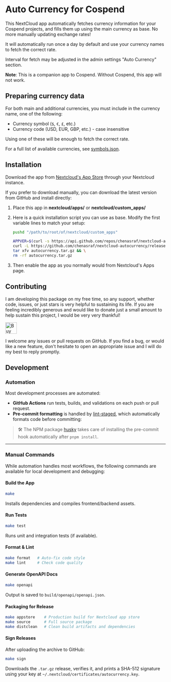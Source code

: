<!--
SPDX-FileCopyrightText: Chen Asraf <contact@casraf.dev>
SPDX-License-Identifier: CC0-1.0
-->

# Auto Currency for Cospend

This NextCloud app automatically fetches currency information for your Cospend projects, and fills
them up using the main currency as base. No more manually updating exchange rates!

It will automatically run once a day by default and use your currency names to fetch the correct
rate.

Interval for fetch may be adjusted in the admin settings "Auto Currency" section.

**Note**: This is a companion app to Cospend. Without Cospend, this app will not work.

## Preparing currency data

For both main and additional currencies, you must include in the currency name, one of the
following:

- Currency symbol (`$`, `€`, `£`, etc.)
- Currency code (USD, EUR, GBP, etc.) - case insensitive

Using one of these will be enough to fetch the correct rate.

For a full list of available currencies, see [symbols.json](lib/Service/symbols.json).

## Installation

Download the app from [Nextcloud's App Store](https://apps.nextcloud.com/apps/autocurrency) through
your Nextcloud instance.

If you prefer to download manually, you can download the latest version from GitHub and install
directly:

1. Place this app in **nextcloud/apps/** or **nextcloud/custom_apps/**

2. Here is a quick installation script you can use as base. Modify the first variable lines to match
   your setup:

   ```bash
   pushd "/path/to/root/of/nextcloud/custom_apps"

   APPVER=$(curl -s https://api.github.com/repos/chenasraf/nextcloud-autocurrency/releases/latest | grep tag_name | grep -Eo 'v[^"]+') && \
   curl -L https://github.com/chenasraf/nextcloud-autocurrency/releases/download/${APPVER}/autocurrency-${APPVER}.tar.gz -o autocurrency.tar.gz && \
   tar xfv autocurrency.tar.gz && \
   rm -rf autocurrency.tar.gz
   ```

3. Then enable the app as you normally would from Nextcloud's Apps page.

## Contributing

I am developing this package on my free time, so any support, whether code, issues, or just stars is
very helpful to sustaining its life. If you are feeling incredibly generous and would like to donate
just a small amount to help sustain this project, I would be very very thankful!

<a href='https://ko-fi.com/casraf' target='_blank'>
  <img height='36' style='border:0px;height:36px;'
    src='https://cdn.ko-fi.com/cdn/kofi1.png?v=3'
    alt='Buy Me a Coffee at ko-fi.com' />
</a>

I welcome any issues or pull requests on GitHub. If you find a bug, or would like a new feature,
don't hesitate to open an appropriate issue and I will do my best to reply promptly.

## Development

### Automation

Most development processes are automated:

- **GitHub Actions** run tests, builds, and validations on each push or pull request.
- **Pre-commit formatting** is handled by [lint-staged](https://github.com/okonet/lint-staged),
  which automatically formats code before committing:

> 🛠️ The NPM package [husky](https://www.npmjs.com/package/husky) takes care of installing the
> pre-commit hook automatically after `pnpm install`.

---

### Manual Commands

While automation handles most workflows, the following commands are available for local development
and debugging:

#### Build the App

```bash
make
```

Installs dependencies and compiles frontend/backend assets.

#### Run Tests

```bash
make test
```

Runs unit and integration tests (if available).

#### Format & Lint

```bash
make format   # Auto-fix code style
make lint     # Check code quality
```

#### Generate OpenAPI Docs

```bash
make openapi
```

Output is saved to `build/openapi/openapi.json`.

#### Packaging for Release

```bash
make appstore    # Production build for Nextcloud app store
make source      # Full source package
make distclean   # Clean build artifacts and dependencies
```

#### Sign Releases

After uploading the archive to GitHub:

```bash
make sign
```

Downloads the `.tar.gz` release, verifies it, and prints a SHA-512 signature using your key at
`~/.nextcloud/certificates/autocurrency.key`.
